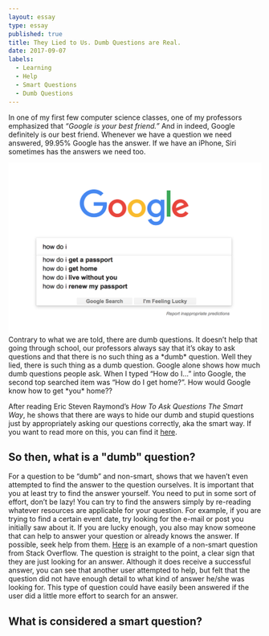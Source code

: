 ```yaml
---
layout: essay
type: essay
published: true
title: They Lied to Us. Dumb Questions are Real.
date: 2017-09-07
labels:
  - Learning
  - Help
  - Smart Questions
  - Dumb Questions
---
```


In one of my first few computer science classes, one of my professors emphasized that *“Google is your best friend.”* And in indeed, Google definitely is our best friend. Whenever we have a question we need answered, 99.95% Google has the answer. If we have an iPhone, Siri sometimes has the answers we need too. 

<img class="ui medium left floated image" src="../images/DumbQGoogle.png">
Contrary to what we are told, there are dumb questions. It doesn’t help that going through school, our professors always say that it’s okay to ask questions and that there is no such thing as a *dumb* question. Well they lied, there is such thing as a dumb question. Google alone shows how much dumb questions people ask. When I typed “How do I…” into Google, the second top searched item was “How do I get home?”. How would Google know how to get *you* home?? 


After reading Eric Steven Raymond’s *How To Ask Questions The Smart Way*, he shows that there are ways to hide our dumb and stupid questions just by appropriately asking our questions correctly, aka the smart way. If you want to read more on this, you can find it [here](http://www.catb.org/esr/faqs/smart-questions.html).

## So then, what is a "dumb" question?
For a question to be “dumb” and non-smart, shows that we haven’t even attempted to find the answer to the question ourselves. It is important that you at least try to find the answer yourself. You need to put in some sort of effort, don’t be lazy! You can try to find the answers simply by re-reading whatever resources are applicable for your question. For example, if you are trying to find a certain event date, try looking for the e-mail or post you initially saw about it. If you are lucky enough, you also may know someone that can help to answer your question or already knows the answer. If possible, seek help from them. [Here](https://stackoverflow.com/questions/42855224/how-to-add-rgb-values-into-setcolor-in-java?answertab=votes#tab-top) is an example of a non-smart question from Stack Overflow. The question is straight to the point, a clear sign that they are just looking for an answer. Although it does receive a successful answer, you can see that another user attempted to help, but felt that the question did not have enough detail to what kind of answer he/she was looking for. This type of question could have easily been answered if the user did a little more effort to search for an answer.

## What is considered a smart question?


